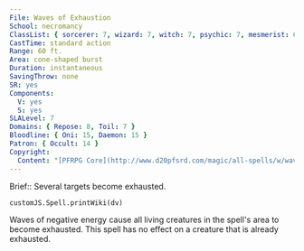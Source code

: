 ```yaml
---
File: Waves of Exhaustion
School: necromancy
ClassList: { sorcerer: 7, wizard: 7, witch: 7, psychic: 7, mesmerist: 6 }
CastTime: standard action
Range: 60 ft.
Area: cone-shaped burst
Duration: instantaneous
SavingThrow: none
SR: yes
Components:
  V: yes
  S: yes
SLALevel: 7
Domains: { Repose: 8, Toil: 7 }
Bloodline: { Oni: 15, Daemon: 15 }
Patron: { Occult: 14 }
Copyright:
  Content: "[PFRPG Core](http://www.d20pfsrd.com/magic/all-spells/w/waves-of-exhaustion)"
---
```

Brief:: Several targets become exhausted.

```dataviewjs
customJS.Spell.printWiki(dv)
```

Waves of negative energy cause all living creatures in the spell's area to become exhausted. This spell has no effect on a creature that is already exhausted.
